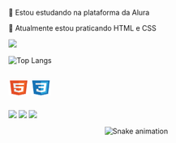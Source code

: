 🔭 Estou estudando na plataforma da Alura

🌱 Atualmente estou praticando HTML e CSS

<picture>
<source 
  srcset="https://github-readme-stats.vercel.app/api?username=gazzaneoooo&show_icons=true&theme=dracula"
  media="(prefers-color-scheme: dark)"
/>
<source
  srcset="https://github-readme-stats.vercel.app/api?username=gazzaneoooo&show_icons=true"
  media="(prefers-color-scheme: dracula), (prefers-color-scheme: no-preference)"
/>
<img src="https://github-readme-stats.vercel.app/api?username=gazzaneoooo&show_icons=true" />
</picture>

![Top Langs](https://github-readme-stats.vercel.app/api/top-langs/?username=gazzaneoooo)

<div style="display: inline_block"><br>
<img align="center" height="30" width="40" src="https://raw.githubusercontent.com/devicons/devicon/master/icons/html5/html5-original.svg" />
<img align="center" height="30" width="40" src="https://raw.githubusercontent.com/devicons/devicon/master/icons/css3/css3-original.svg" />
</div>

##

<div>
<a href="https://www.instagram.com/vicente.gazzaneo/" target="_blank"><img src="https://img.shields.io/badge/-Instagram-%23E4405F?style=for-the-badge&logo=instagram&logoColor=white" target="_blank"></a>
<a href="https://www.twitch.tv/gazzaneo" target="_blank"><img src="https://img.shields.io/badge/Twitch-9146FF?style=for-the-badge&logo=twitch&logoColor=white" target="_blank"></a>
<a href="https://www.linkedin.com/in/vicente-gazzaneo-neto-50379422b/" target="_blank"><img src="https://img.shields.io/badge/-LinkedIn-%230077B5?style=for-the-badge&logo=linkedin&logoColor=white" target="_blank"></a> 
</div>

<div align="center">

  ![Snake animation](https://github.com/gazzaneoooo/gazzaneoooo/blob/output/github-contribution-grid-snake.svg)
  
</div>
